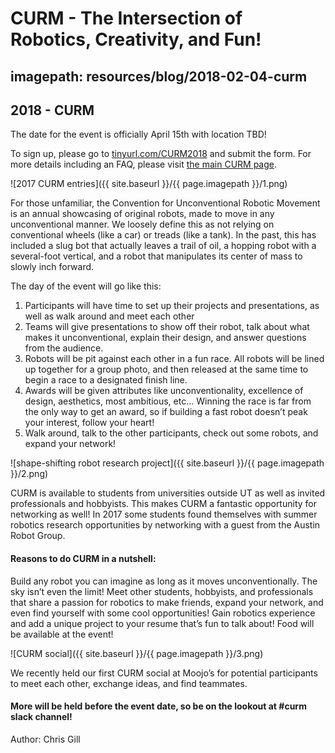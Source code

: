 # CURM - The Intersection of Robotics, Creativity, and Fun!
## imagepath: resources/blog/2018-02-04-curm
## 2018 - CURM

The date for the event is officially April 15th with location TBD!

To sign up, please go to [tinyurl.com/CURM2018](https://tinyurl.com/CURM2018) and submit the form. For more details including an FAQ, please visit [the main CURM page](http://ras.ece.utexas.edu/about/curm.html).

![2017 CURM entries]({{ site.baseurl }}/{{ page.imagepath }}/1.png)

For those unfamiliar, the Convention for Unconventional Robotic Movement is an annual showcasing of original robots, made to move in any unconventional manner. We loosely define this as not relying on conventional wheels (like a car) or treads (like a tank). In the past, this has included a slug bot that actually leaves a trail of oil, a hopping robot with a several-foot vertical, and a robot that manipulates its center of mass to slowly inch forward. 

The day of the event will go like this:

1. Participants will have time to set up their projects and presentations, as well as walk around and meet each other 
2. Teams will give presentations to show off their robot, talk about what makes it unconventional, explain their design, and answer questions from the audience.
3. Robots will be pit against each other in a fun race. All robots will be lined up together for a group photo, and then released at the same time to begin a race to a designated finish line. 
4. Awards will be given attributes like unconventionality, excellence of design, aesthetics, most ambitious, etc… Winning the race is far from the only way to get an award, so if building a fast robot doesn’t peak your interest, follow your heart!
5. Walk around, talk to the other participants, check out some robots, and expand your network!

![shape-shifting robot research project]({{ site.baseurl }}/{{ page.imagepath }}/2.png)

CURM is available to students from universities outside UT as well as invited professionals and hobbyists. This makes CURM a fantastic opportunity for networking as well! In 2017 some students found themselves with summer robotics research opportunities by networking with a guest from the Austin Robot Group. 

#### Reasons to do CURM in a nutshell:

Build any robot you can imagine as long as it moves unconventionally. The sky isn’t even the limit!
Meet other students, hobbyists, and professionals that share a passion for robotics to make friends, expand your network, and even find yourself with some cool opportunities!
Gain robotics experience and add a unique project to your resume that’s fun to talk about!
Food will be available at the event!

![CURM social]({{ site.baseurl }}/{{ page.imagepath }}/3.png)

We recently held our first CURM social at Moojo’s for potential participants to meet each other, exchange ideas, and find teammates. 

#### More will be held before the event date, so be on the lookout at #curm slack channel!

Author: Chris Gill
